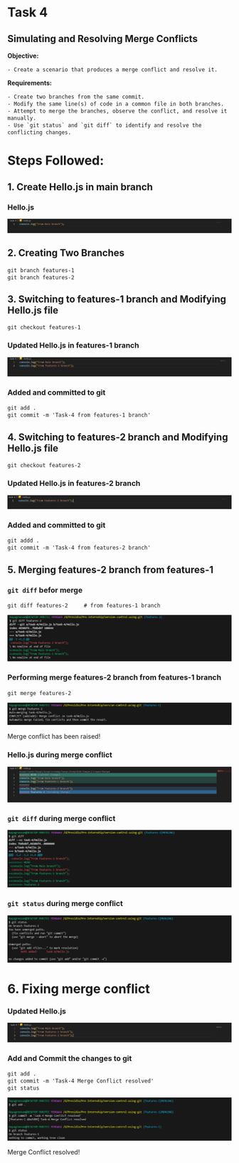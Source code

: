 # Task 4
## **Simulating and Resolving Merge Conflicts**
    
**Objective:**
    
    - Create a scenario that produces a merge conflict and resolve it.
    
**Requirements:**
    
    - Create two branches from the same commit.
    - Modify the same line(s) of code in a common file in both branches.
    - Attempt to merge the branches, observe the conflict, and resolve it manually.
    - Use `git status` and `git diff` to identify and resolve the conflicting changes.


# Steps Followed:

## 1. Create Hello.js in main branch

### Hello.js
![alt text](./images/image.png)

## 2. Creating Two Branches

``` git
git branch features-1
git branch features-2
```
<!-- ![alt text](./images/image-1.png) -->

## 3. Switching to features-1 branch and Modifying Hello.js file

``` git
git checkout features-1
```

### Updated Hello.js in features-1 branch
![alt text](./images/image-3.png)

### Added and committed to git
``` git
git add .
git commit -m 'Task-4 from features-1 branch'
```

## 4. Switching to features-2 branch and Modifying Hello.js file

``` git
git checkout features-2
```

### Updated Hello.js in features-2 branch
![alt text](./images/image-4.png)

### Added and committed to git
``` git
git addd .
git commit -m 'Task-4 from features-2 branch'
```

## 5. Merging features-2 branch from features-1

### `git diff` befor merge
``` git
git diff features-2     # from features-1 branch
```
![alt text](./images/image-5.png)

### Performing merge features-2 branch from features-1 branch
``` git
git merge features-2
```
![alt text](./images/image-6.png)

Merge conflict has been raised!

### Hello.js during merge conflict
![alt text](./images/image-7.png)

### `git diff` during merge conflict
![alt text](./images/image-8.png)

### `git status` during merge conflict
![alt text](./images/image-9.png)

# 6. Fixing merge conflict

### Updated Hello.js
![alt text](./images/image-10.png)

### Add and Commit the changes to git
``` git
git add .
git commit -m 'Task-4 Merge Conflict resolved'
git status
```
![alt text](./images/image-11.png)

Merge Conflict resolved!